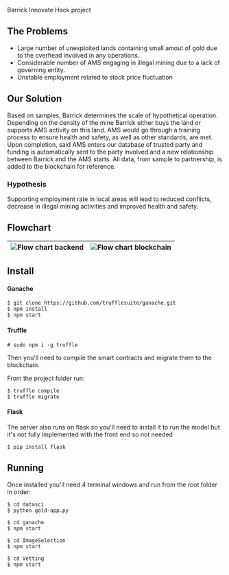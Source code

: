 Barrick Innovate Hack project

## The Problems
  * Large number of unexploited lands containing small amout of gold due to the overhead involved in any operations.
  * Considerable number of AMS engaging in illegal mining due to a lack of governing entity.
  * Unstable employment related to stock price fluctuation

## Our Solution
Based on samples, Barrick determines the scale of hypothetical operation. Depending on the density of the mine Barrick either buys the land or supports AMS activity on this land. AMS would go through a training process to ensure health and safety, as well as other standards, are met. Upon completion, said AMS enters our database of trusted party and funding is automatically sent to the party involved and a new relationship between Barrick and the AMS starts. All data, from sample to partnership, is added to the blockchain for reference.

### Hypothesis
Supporting employment rate in local areas will lead to reduced conflicts, decrease in illegal mining activities and improved health and safety.

## Flowchart
| ![Flow chart backend](https://i.imgur.com/TvociW5.jpg?1) | ![Flow chart blockchain](https://i.imgur.com/fYL88HS.jpg?1) |
| -------------------------------------------------------- | ----------------------------------------------------------- |

## Install

#### Ganache
```
$ git clone https://github.com/trufflesuite/ganache.git
$ npm install
$ npm start
```

#### Truffle

`# sudo npm i -g truffle`

Then you'll need to compile the smart contracts and migrate them to the blockchain.

From the project folder run:
```
$ truffle compile
$ truffle migrate
```

#### Flask

The server also runs on flask so you'll need to install it to run the model but it's not fully implemented with the front end so not needed

`$ pip install flask`

## Running

Once installed you'll need 4 terminal windows and run from the root folder in order:
```
$ cd datasci
$ python gold-app.py
```
```
$ cd ganache
$ npm start
```
```
$ cd ImageSelection
$ npm start
```
```
$ cd Vetting
$ npm start
```
